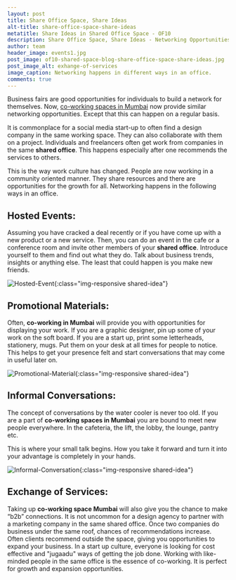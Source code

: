 ```yaml
---
layout: post
title: Share Office Space, Share Ideas
alt-title: share-office-space-share-ideas
metatitle: Share Ideas in Shared Office Space - OF10
description: Share Office Space, Share Ideas - Networking Opportunities That Come With Coworking in Mumbai
author: team
header_image: events1.jpg
post_image: of10-shared-space-blog-share-office-space-share-ideas.jpg
post_image_alt: exhange-of-services
image_caption: Networking happens in different ways in an office.
comments: true
---
```


Business fairs are good opportunities for individuals to build a network for themselves. Now, [co-working spaces in Mumbai](https://of10.in/) now provide similar networking opportunities. Except that this can happen on a regular basis.

It is commonplace for a social media start-up to often find a design company in the same working space. They can also collaborate with them on a project. Individuals and freelancers often get work from companies in the same **shared office**. This happens especially after one recommends the services to others.

This is the way work culture has changed. People are now working in a community oriented manner. They share resources and there are opportunities for the growth for all. Networking happens in the following ways in an office.

## Hosted Events: ##

Assuming you have cracked a deal recently or if you have come up with a new product or a new service. Then, you can do an event in the cafe or a conference room and invite other members of your **shared office**. Introduce yourself to them and find out what they do. Talk about business trends, insights or anything else. The least that could happen is you make new friends.

![Hosted-Event](/img/posts/2017-04-04-share-office-space-share-ideas/of10-shared-space-blog-share-office-space-share-ideas2.jpg){:class="img-responsive shared-idea"}

## Promotional Materials: ##


Often, **co-working in Mumbai** will provide you with opportunities for displaying your work. If you are a graphic designer, pin up some of your work on the soft board. If you are a start up, print some letterheads, stationery, mugs. Put them on your desk at all times for people to notice. This helps to get your presence felt and start conversations that may come in useful later on.

![Promotional-Material](/img/posts/2017-04-04-share-office-space-share-ideas/of10-shared-space-blog-share-office-space-share-ideas3.jpg){:class="img-responsive shared-idea"}


## Informal Conversations: ##


The concept of conversations by the water cooler is never too old. If you are a part of **co-working spaces in Mumbai** you are bound to meet new people everywhere. In the cafeteria, the lift, the lobby, the lounge, pantry etc.

This is where your small talk begins. How you take it forward and turn it into your advantage is completely in your hands.

![Informal-Conversation](/img/posts/2017-04-04-share-office-space-share-ideas/of10-shared-space-blog-share-office-space-share-ideas1.jpg){:class="img-responsive shared-idea"}

## Exchange of Services: ##

Taking up **co-working space Mumbai** will also give you the chance to make “b2b” connections. It is not uncommon for a design agency to partner with a marketing company in the same shared office. Once two companies do business under the same roof, chances of recommendations increase. Often clients recommend outside the space, giving you opportunities to expand your business. In a start up culture, everyone is looking for cost effective and "jugaadu" ways of getting the job done. Working with like-minded people in the same office is the essence of co-working. It is perfect for growth and expansion opportunities.
